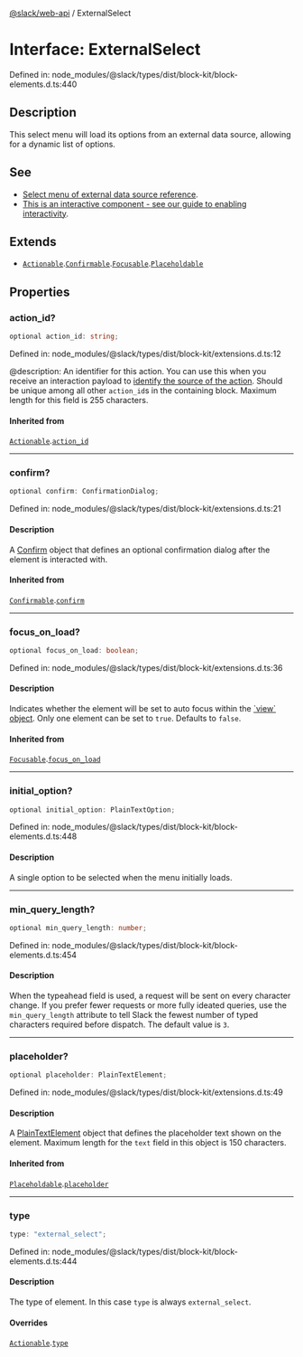 [@slack/web-api](../index.md) / ExternalSelect

# Interface: ExternalSelect

Defined in: node\_modules/@slack/types/dist/block-kit/block-elements.d.ts:440

## Description

This select menu will load its options from an external data source, allowing for a dynamic list of
options.

## See

 - [Select menu of external data source reference](https://docs.slack.dev/reference/block-kit/block-elements/select-menu-element#external_select).
 - [This is an interactive component - see our guide to enabling interactivity](https://docs.slack.dev/interactivity/handling-user-interaction).

## Extends

- [`Actionable`](Actionable.md).[`Confirmable`](Confirmable.md).[`Focusable`](Focusable.md).[`Placeholdable`](Placeholdable.md)

## Properties

### action\_id?

```ts
optional action_id: string;
```

Defined in: node\_modules/@slack/types/dist/block-kit/extensions.d.ts:12

@description: An identifier for this action. You can use this when you receive an interaction payload to
[identify the source of the action](https://docs.slack.dev/interactivity/handling-user-interaction#payloads). Should be unique
among all other `action_id`s in the containing block. Maximum length for this field is 255 characters.

#### Inherited from

[`Actionable`](Actionable.md).[`action_id`](Actionable.md#action_id)

***

### confirm?

```ts
optional confirm: ConfirmationDialog;
```

Defined in: node\_modules/@slack/types/dist/block-kit/extensions.d.ts:21

#### Description

A [Confirm](Confirm.md) object that defines an optional confirmation dialog after the element is interacted
with.

#### Inherited from

[`Confirmable`](Confirmable.md).[`confirm`](Confirmable.md#confirm)

***

### focus\_on\_load?

```ts
optional focus_on_load: boolean;
```

Defined in: node\_modules/@slack/types/dist/block-kit/extensions.d.ts:36

#### Description

Indicates whether the element will be set to auto focus within the
[\`view\` object](https://docs.slack.dev/surfaces/modals). Only one element can be set to `true`.
Defaults to `false`.

#### Inherited from

[`Focusable`](Focusable.md).[`focus_on_load`](Focusable.md#focus_on_load)

***

### initial\_option?

```ts
optional initial_option: PlainTextOption;
```

Defined in: node\_modules/@slack/types/dist/block-kit/block-elements.d.ts:448

#### Description

A single option to be selected when the menu initially loads.

***

### min\_query\_length?

```ts
optional min_query_length: number;
```

Defined in: node\_modules/@slack/types/dist/block-kit/block-elements.d.ts:454

#### Description

When the typeahead field is used, a request will be sent on every character change. If you prefer
fewer requests or more fully ideated queries, use the `min_query_length` attribute to tell Slack the fewest number
of typed characters required before dispatch. The default value is `3`.

***

### placeholder?

```ts
optional placeholder: PlainTextElement;
```

Defined in: node\_modules/@slack/types/dist/block-kit/extensions.d.ts:49

#### Description

A [PlainTextElement](PlainTextElement.md) object that defines the placeholder text shown on the element. Maximum
length for the `text` field in this object is 150 characters.

#### Inherited from

[`Placeholdable`](Placeholdable.md).[`placeholder`](Placeholdable.md#placeholder)

***

### type

```ts
type: "external_select";
```

Defined in: node\_modules/@slack/types/dist/block-kit/block-elements.d.ts:444

#### Description

The type of element. In this case `type` is always `external_select`.

#### Overrides

[`Actionable`](Actionable.md).[`type`](Actionable.md#type)
